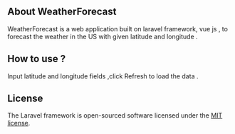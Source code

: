 
## About WeatherForecast
WeatherForecast is a web application built on laravel framework, vue js  , to forecast the weather in the US with given latitude and longitude . 

## How to use ?
Input latitude and longitude fields ,click  Refresh  to load the data . 

## License
The Laravel framework is open-sourced software licensed under the [MIT license](https://opensource.org/licenses/MIT).
